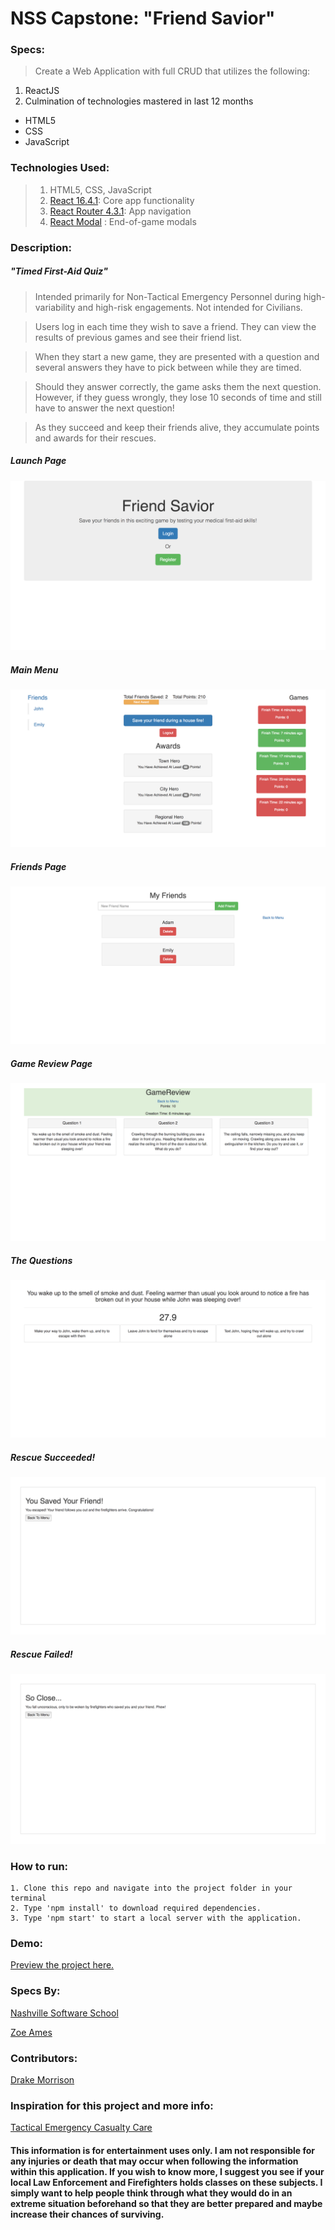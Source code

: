 # NSS Capstone: "Friend Savior"

### Specs:
> Create a Web Application with full CRUD that utilizes the following:

1. ReactJS
1. Culmination of technologies mastered in last 12 months
 * HTML5
 * CSS
 * JavaScript

### Technologies Used:
> 1. HTML5, CSS, JavaScript
> 1. [React 16.4.1](https://reactjs.org/): Core app functionality
> 1. [React Router 4.3.1](https://reacttraining.com/react-router/): App navigation
> 1. [React Modal](http://reactcommunity.org/react-modal/) : End-of-game modals



### Description:
##### "Timed First-Aid Quiz"

> Intended primarily for Non-Tactical Emergency Personnel during high-variability and high-risk engagements. Not intended for Civilians.

> Users log in each time they wish to save a friend. They can view the results of previous games and see their friend list.

> When they start a new game, they are presented with a question and several answers they have to pick between while they are timed.

> Should they answer correctly, the game asks them the next question. However, if they guess wrongly, they lose 10 seconds of time and still have to answer the next question!

> As they succeed and keep their friends alive, they accumulate points and awards for their rescues.

##### Launch Page
<img src="https://github.com/DrakeMorrison/TECC-Quiz/raw/master/screenshots/launchpage.png">

##### Main Menu
<img src="https://github.com/DrakeMorrison/TECC-Quiz/raw/master/screenshots/menu.png">

##### Friends Page
<img src="https://github.com/DrakeMorrison/TECC-Quiz/raw/master/screenshots/friendsPage.png">

##### Game Review Page
<img src="https://github.com/DrakeMorrison/TECC-Quiz/raw/master/screenshots/gameReview.png">

##### The Questions
<img src="https://github.com/DrakeMorrison/TECC-Quiz/raw/master/screenshots/questionPage.png">

##### Rescue Succeeded!
<img src="https://github.com/DrakeMorrison/TECC-Quiz/raw/master/screenshots/success.png">

##### Rescue Failed!
<img src="https://github.com/DrakeMorrison/TECC-Quiz/raw/master/screenshots/Failure.png">



### How to run:
```
1. Clone this repo and navigate into the project folder in your terminal
2. Type 'npm install' to download required dependencies.
3. Type 'npm start' to start a local server with the application.
```
### Demo:
[Preview the project here.](https://friend-savior.firebaseapp.com/)




### Specs By:
[Nashville Software School](https://github.com/nashville-software-school)

[Zoe Ames](https://github.com/zoeames)


### Contributors:
[Drake Morrison](https://github.com/drakemorrison)


### Inspiration for this project and more info:
[Tactical Emergency Casualty Care](https://www.naemt.org/education/tecc)

#### This information is for entertainment uses only. I am not responsible for any injuries or death that may occur when following the information within this application. If you wish to know more, I suggest you see if your local Law Enforcement and Firefighters holds classes on these subjects. I simply want to help people think through what they would do in an extreme situation beforehand so that they are better prepared and maybe increase their chances of surviving.